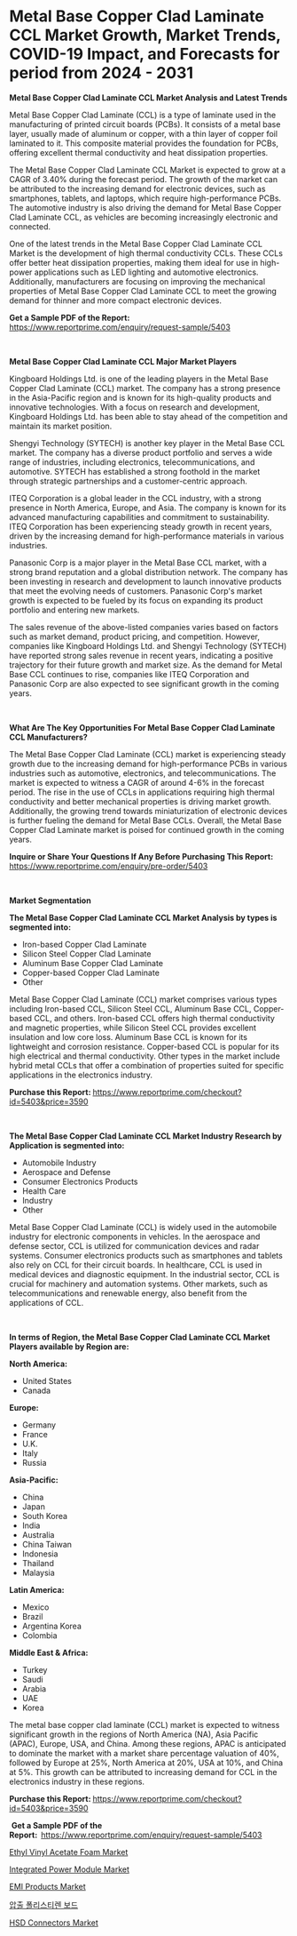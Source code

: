 <p><h1>Metal Base Copper Clad Laminate CCL Market Growth, Market Trends, COVID-19 Impact, and Forecasts for period from 2024 - 2031</h1></p><p><strong>Metal Base Copper Clad Laminate CCL Market Analysis and Latest Trends</strong></p>
<p><p>Metal Base Copper Clad Laminate (CCL) is a type of laminate used in the manufacturing of printed circuit boards (PCBs). It consists of a metal base layer, usually made of aluminum or copper, with a thin layer of copper foil laminated to it. This composite material provides the foundation for PCBs, offering excellent thermal conductivity and heat dissipation properties.</p><p>The Metal Base Copper Clad Laminate CCL Market is expected to grow at a CAGR of 3.40% during the forecast period. The growth of the market can be attributed to the increasing demand for electronic devices, such as smartphones, tablets, and laptops, which require high-performance PCBs. The automotive industry is also driving the demand for Metal Base Copper Clad Laminate CCL, as vehicles are becoming increasingly electronic and connected.</p><p>One of the latest trends in the Metal Base Copper Clad Laminate CCL Market is the development of high thermal conductivity CCLs. These CCLs offer better heat dissipation properties, making them ideal for use in high-power applications such as LED lighting and automotive electronics. Additionally, manufacturers are focusing on improving the mechanical properties of Metal Base Copper Clad Laminate CCL to meet the growing demand for thinner and more compact electronic devices.</p></p>
<p><strong>Get a Sample PDF of the Report:&nbsp;</strong> <a href="https://www.reportprime.com/enquiry/request-sample/5403">https://www.reportprime.com/enquiry/request-sample/5403</a></p>
<p>&nbsp;</p>
<p><strong>Metal Base Copper Clad Laminate CCL Major Market Players</strong></p>
<p><p>Kingboard Holdings Ltd. is one of the leading players in the Metal Base Copper Clad Laminate (CCL) market. The company has a strong presence in the Asia-Pacific region and is known for its high-quality products and innovative technologies. With a focus on research and development, Kingboard Holdings Ltd. has been able to stay ahead of the competition and maintain its market position.</p><p>Shengyi Technology (SYTECH) is another key player in the Metal Base CCL market. The company has a diverse product portfolio and serves a wide range of industries, including electronics, telecommunications, and automotive. SYTECH has established a strong foothold in the market through strategic partnerships and a customer-centric approach.</p><p>ITEQ Corporation is a global leader in the CCL industry, with a strong presence in North America, Europe, and Asia. The company is known for its advanced manufacturing capabilities and commitment to sustainability. ITEQ Corporation has been experiencing steady growth in recent years, driven by the increasing demand for high-performance materials in various industries.</p><p>Panasonic Corp is a major player in the Metal Base CCL market, with a strong brand reputation and a global distribution network. The company has been investing in research and development to launch innovative products that meet the evolving needs of customers. Panasonic Corp's market growth is expected to be fueled by its focus on expanding its product portfolio and entering new markets.</p><p>The sales revenue of the above-listed companies varies based on factors such as market demand, product pricing, and competition. However, companies like Kingboard Holdings Ltd. and Shengyi Technology (SYTECH) have reported strong sales revenue in recent years, indicating a positive trajectory for their future growth and market size. As the demand for Metal Base CCL continues to rise, companies like ITEQ Corporation and Panasonic Corp are also expected to see significant growth in the coming years.</p></p>
<p>&nbsp;</p>
<p><strong>What Are The Key Opportunities For Metal Base Copper Clad Laminate CCL Manufacturers?</strong></p>
<p><p>The Metal Base Copper Clad Laminate (CCL) market is experiencing steady growth due to the increasing demand for high-performance PCBs in various industries such as automotive, electronics, and telecommunications. The market is expected to witness a CAGR of around 4-6% in the forecast period. The rise in the use of CCLs in applications requiring high thermal conductivity and better mechanical properties is driving market growth. Additionally, the growing trend towards miniaturization of electronic devices is further fueling the demand for Metal Base CCLs. Overall, the Metal Base Copper Clad Laminate market is poised for continued growth in the coming years.</p></p>
<p><strong>Inquire or Share Your Questions If Any Before Purchasing This Report:</strong> <a href="https://www.reportprime.com/enquiry/pre-order/5403">https://www.reportprime.com/enquiry/pre-order/5403</a></p>
<p>&nbsp;</p>
<p><strong>Market Segmentation</strong></p>
<p><strong>The Metal Base Copper Clad Laminate CCL Market Analysis by types is segmented into:</strong></p>
<p><ul><li>Iron-based Copper Clad Laminate</li><li>Silicon Steel Copper Clad Laminate</li><li>Aluminum Base Copper Clad Laminate</li><li>Copper-based Copper Clad Laminate</li><li>Other</li></ul></p>
<p><p>Metal Base Copper Clad Laminate (CCL) market comprises various types including Iron-based CCL, Silicon Steel CCL, Aluminum Base CCL, Copper-based CCL, and others. Iron-based CCL offers high thermal conductivity and magnetic properties, while Silicon Steel CCL provides excellent insulation and low core loss. Aluminum Base CCL is known for its lightweight and corrosion resistance. Copper-based CCL is popular for its high electrical and thermal conductivity. Other types in the market include hybrid metal CCLs that offer a combination of properties suited for specific applications in the electronics industry.</p></p>
<p><strong>Purchase this Report:&nbsp;</strong><a href="https://www.reportprime.com/checkout?id=5403&price=3590">https://www.reportprime.com/checkout?id=5403&price=3590</a></p>
<p>&nbsp;</p>
<p><strong>The Metal Base Copper Clad Laminate CCL Market Industry Research by Application is segmented into:</strong></p>
<p><ul><li>Automobile Industry</li><li>Aerospace and Defense</li><li>Consumer Electronics Products</li><li>Health Care</li><li>Industry</li><li>Other</li></ul></p>
<p><p>Metal Base Copper Clad Laminate (CCL) is widely used in the automobile industry for electronic components in vehicles. In the aerospace and defense sector, CCL is utilized for communication devices and radar systems. Consumer electronics products such as smartphones and tablets also rely on CCL for their circuit boards. In healthcare, CCL is used in medical devices and diagnostic equipment. In the industrial sector, CCL is crucial for machinery and automation systems. Other markets, such as telecommunications and renewable energy, also benefit from the applications of CCL.</p></p>
<p>&nbsp;</p>
<p><strong>In terms of Region, the Metal Base Copper Clad Laminate CCL Market Players available by Region are:</strong></p>
<p>
    <p> <strong> North America: </strong>
        <ul>
            <li>United States</li>
            <li>Canada</li>
        </ul>
        </p> 
    <p> <strong> Europe: </strong>
        <ul>
            <li>Germany</li>
            <li>France</li>
            <li>U.K.</li>
            <li>Italy</li>
            <li>Russia</li>
        </ul>
        </p> 
    <p> <strong> Asia-Pacific: </strong>
        <ul>
            <li>China</li>
            <li>Japan</li>
            <li>South Korea</li>
            <li>India</li>
            <li>Australia</li>
            <li>China Taiwan</li>
            <li>Indonesia</li>
            <li>Thailand</li>
            <li>Malaysia</li>
        </ul>
        </p> 
    <p> <strong> Latin America: </strong>
        <ul>
            <li>Mexico</li>
            <li>Brazil</li>
            <li>Argentina Korea</li>
            <li>Colombia</li>
        </ul>
        </p> 
    <p> <strong> Middle East & Africa: </strong>
        <ul>
            <li>Turkey</li>
            <li>Saudi</li>
            <li>Arabia</li>
            <li>UAE</li>
            <li>Korea</li>
        </ul>
    </p>
    </p>
<p><p>The metal base copper clad laminate (CCL) market is expected to witness significant growth in the regions of North America (NA), Asia Pacific (APAC), Europe, USA, and China. Among these regions, APAC is anticipated to dominate the market with a market share percentage valuation of 40%, followed by Europe at 25%, North America at 20%, USA at 10%, and China at 5%. This growth can be attributed to increasing demand for CCL in the electronics industry in these regions.</p></p>
<p><strong>Purchase this Report: </strong><a href="https://www.reportprime.com/checkout?id=5403&price=3590">https://www.reportprime.com/checkout?id=5403&price=3590</a></p>
<p>&nbsp;<strong>Get a Sample PDF of the Report:&nbsp;&nbsp;</strong><a href="https://www.reportprime.com/enquiry/request-sample/5403">https://www.reportprime.com/enquiry/request-sample/5403</a></p>
<p><strong></strong></p>
<p><p><a href="https://gentle-editor-9db.notion.site/Ethyl-Vinyl-Acetate-Foam-Market-Size-and-Growth-Market-Segmentation-Regional-and-Country-Breakdown-b444a71fc247452c83622dde677f8b29">Ethyl Vinyl Acetate Foam Market</a></p><p><a href="https://github.com/kosella/Market-Research-Report-List-2/blob/main/integrated-power-module-market.md">Integrated Power Module Market</a></p><p><a href="https://view.publitas.com/reportprime-1/emi-products-market-share-market-new-trends-analysis-report-by-type-by-application-by-end-use-by-region-and-segment-forecasts-2024-2031/">EMI Products Market</a></p><p><a href="https://medium.com/@joshuapierce88/%ED%99%95%EC%9E%A5-%ED%8F%B4%EB%A6%AC%EC%8A%A4%ED%8B%B0%EB%A0%8C-%EB%B3%B4%EB%93%9C-%EC%8B%9C%EC%9E%A5-2031%EB%85%84%EA%B9%8C%EC%A7%80%EC%9D%98-%ED%8A%B8%EB%A0%8C%EB%93%9C-%EC%98%88%EC%B8%A1-%EB%B0%8F-%EA%B2%BD%EC%9F%81-%EB%B6%84%EC%84%9D-cb808ea130f9">압출 폴리스티렌 보드</a></p><p><a href="https://github.com/nathandecarvalho/Market-Research-Report-List-2/blob/main/hsd-connectors-market.md">HSD Connectors Market</a></p></p>